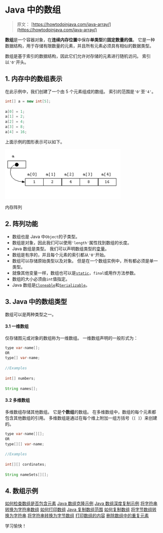 # Java 中的数组

> 原文： [https://howtodoinjava.com/java-array/](https://howtodoinjava.com/java-array/)

**数组**是一个容器对象，在**连续内存位置**中保存**单类型**的**固定数量的值**。 它是一种数据结构，用于存储有限数量的元素，并且所有元素必须具有相似的数据类型。

数组是基于索引的数据结构，因此它们允许对存储的元素进行随机访问。 索引以`'0'`开头。

## 1\. 内存中的数组表示

在此示例中，我们创建了一个由 5 个元素组成的数组。 索引的范围是`'0'`至`'4'`。

```java
int[] a = new int[5];

a[0] = 1;
a[1] = 2;
a[2] = 4;
a[3] = 8;
a[4] = 16;

```

上面示例的图形表示可以如下。

![Array in memory](img/54d80454c504c080967c6c422197e0f8.png)

内存阵列

## 2\. 阵列功能

*   数组也是 Java 中`Object`的子类型。
*   数组是对象，因此我们可以使用`'length'`属性找到数组的长度。
*   Java 数组是类型。 我们可以声明数组类型的[变量](https://howtodoinjava.com/java/basics/java-variables/)。
*   数组是有序的，并且每个元素的索引都从`'0'`开始。
*   数组可以存储原始类型以及对象。 但是在一个数组实例中，所有都必须是单一类型。
*   就像其他变量一样，数组也可以是[`static`](https://howtodoinjava.com/java/basics/java-static-keyword/)，`final`或用作方法参数。
*   数组的大小必须由`int`值指定。
*   Java 数组是[`Cloneable`](https://howtodoinjava.com/java/cloning/a-guide-to-object-cloning-in-java/)和[`Serializable`](https://howtodoinjava.com/java/serialization/a-mini-guide-for-implementing-serializable-interface-in-java/)。

## 3\. Java 中的数组类型

数组可以是两种类型之一。

#### 3.1 一维数组

仅存储图元或对象的数组称为一维数组。 一维数组声明的一般形式为：

```java
type var-name[];
OR
type[] var-name;

//Examples

int[] numbers;

String names[];

```

#### 3.2 多维数组

多维数组存储其他数组。 它是**个数组**的数组。 在多维数组中，数组的每个元素都包含其他数组的引用。 多维数组是通过在每个维上附加一组方括号（`[ ]`）来创建的。

```java
type var-name[][];
OR
type[][] var-name;

//Examples

int[][] cordinates;

String nameSets[][];

```

## 4\. 数组示例

[如何检查数组是否包含元素](https://howtodoinjava.com/array/array-arraylist-contains-example/)
[Java 数组克隆示例](https://howtodoinjava.com/array/java-array-clone-shallow-copy/)
[Java 数组深度复制示例](https://howtodoinjava.com/array/java-array-deep-copy-example/)
[将字符串转换为字符串数组](https://howtodoinjava.com/array/string-to-string-array/)
[如何打印数组](https://howtodoinjava.com/array/print-2d-array-matrix/)
[Java 复制数组范围](https://howtodoinjava.com/array/copy-array-range/)
[如何复制数组](https://howtodoinjava.com/array/array-copy/)
[将字节数组转换为字符串](https://howtodoinjava.com/array/java-convert-byte-array-to-string-example/)
[将字符串转换为字节数组](https://howtodoinjava.com/array/convert-byte-array-string-vice-versa/)
[打印数组的内容](https://howtodoinjava.com/array/how-to-print-the-content-of-array-in-java/)
[删除数组中的重复元素](https://howtodoinjava.com/array/array-remove-duplicate-elements/)

学习愉快！